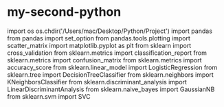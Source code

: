 
# my-second-python
import os
os.chdir('/Users/mac/Desktop/Python/Project')
import pandas 
from pandas import set_option
from pandas.tools.plotting import scatter_matrix
import matplotlib.pyplot as plt
from sklearn import cross_validation
from sklearn.metrics import classification_report
from sklearn.metrics import confusion_matrix
from sklearn.metrics import accuracy_score
from sklearn.linear_model import LogisticRegression
from sklearn.tree import DecisionTreeClassifier
from sklearn.neighbors import KNeighborsClassifier
from sklearn.discriminant_analysis import LinearDiscriminantAnalysis
from sklearn.naive_bayes import GaussianNB
from sklearn.svm import SVC
